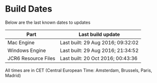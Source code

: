 # Build Dates

Below are the last known dates to updates

Part | Last build update
-----|-----
Mac Engine | Last built: 29 Aug 2016; 09:32:02
Windows Engine | Last built: 29 Aug 2016; 21:34:52
JCR6 Resource Files | Last built: 20 Oct 2016; 00:43:36
All times are in CET (Central European Time: Amsterdam, Brussels, Paris, Madrid)



